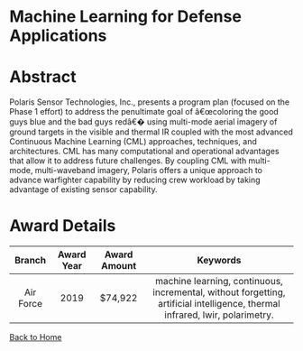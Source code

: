 
Machine Learning for Defense Applications
=========================================

# Abstract


Polaris Sensor Technologies, Inc., presents a program plan (focused on the Phase 1 effort) to address the penultimate goal of â€œcoloring the good guys blue and the bad guys redâ€� using multi-mode aerial imagery of ground targets in the visible and thermal IR coupled with the most advanced Continuous Machine Learning (CML) approaches, techniques, and architectures. CML has many computational and operational advantages that allow it to address future challenges. By coupling CML with multi-mode, multi-waveband imagery, Polaris offers a unique approach to advance warfighter capability by reducing crew workload by taking advantage of existing sensor capability.  

# Award Details

|Branch|Award Year|Award Amount|Keywords|
| :---: | :---: | :---: | :---: |
|Air Force|2019|$74,922|machine learning, continuous, incremental, without forgetting, artificial intelligence, thermal infrared, lwir, polarimetry.|
  
  


[Back to Home](https://github.com/chrischow/dod_sbir_awards/Reports/DJ/#1447)
